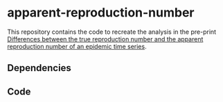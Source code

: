 # apparent-reproduction-number
This repository contains the code to recreate the analysis in the pre-print [Differences between the true reproduction number and the apparent reproduction number of an epidemic time series](https://arxiv.org/abs/2307.03415).

## Dependencies
## Code
